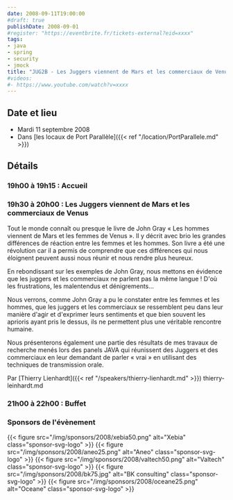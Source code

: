 ```yaml
---
date: 2008-09-11T19:00:00
#draft: true
publishDate: 2008-09-01
#register: "https://eventbrite.fr/tickets-external?eid=xxxx"
tags:
- java
- spring
- security
- jmock
title: "JUG2B - Les Juggers viennent de Mars et les commerciaux de Venus"
#videos: 
#- https://www.youtube.com/watch?v=xxxx
---
```


## Date et lieu

* Mardi 11 septembre 2008
* Dans [les locaux de Port Parallèle]({{< ref "/location/PortParallele.md" >}})
<!-- Photos - 26 participants -->

## Détails

### 19h00 à 19h15 : Accueil

### 19h30 à 20h00 : Les Juggers viennent de Mars et les commerciaux de Venus

Tout le monde connaît ou presque le livre de John Gray « Les hommes viennent de Mars et les femmes de Venus ». Il y décrit avec brio les grandes différences de réaction entre les femmes et les hommes. Son livre a été une révolution car il a permis de comprendre que ces différences qui nous éloignent peuvent aussi nous réunir et nous rendre plus heureux.

En rebondissant sur les exemples de John Gray, nous mettons en évidence que les juggers et les commerciaux ne parlent pas la même langue ! D'où les frustrations, les malentendus et dénigrements...

Nous verrons, comme John Gray a pu le constater entre les femmes et les hommes, que les juggers et les commerciaux se ressemblent peu dans leur manière d'agir et d'exprimer leurs sentiments et que bien souvent les aprioris ayant pris le dessus, ils ne permettent plus une véritable rencontre humaine.

Nous présenterons également une partie des résultats de mes travaux de recherche menés lors des panels JAVA qui réunissent des Juggers et des commerciaux en leur demandant de parler « vrai » en utilisant des techniques de transmission orale.

Par [Thierry Lienhardt]({{< ref "/speakers/thierry-lienhardt.md" >}})
thierry-leinhardt.md
### 21h00 à 22h00 : Buffet 

### Sponsors de l'évènement

{{< figure src="/img/sponsors/2008/xebia50.png" alt="Xebia" class="sponsor-svg-logo" >}}
{{< figure src="/img/sponsors/2008/aneo25.png" alt="Aneo" class="sponsor-svg-logo" >}}
{{< figure src="/img/sponsors/2008/valtech50.png" alt="Valtech" class="sponsor-svg-logo" >}}
{{< figure src="/img/sponsors/2008/bk75.jpg" alt="BK consulting" class="sponsor-svg-logo" >}}
{{< figure src="/img/sponsors/2008/oceane25.png" alt="Oceane" class="sponsor-svg-logo" >}}
